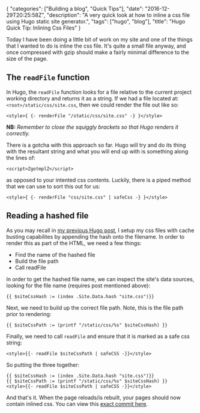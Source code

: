 {
   "categories": ["Building a blog", "Quick Tips"],
   "date": "2016-12-29T20:25:58Z",
   "description": "A very quick look at how to inline a css file using Hugo static site generator.",
   "tags": ["hugo", "blog"],
   "title": "Hugo Quick Tip: Inlining Css Files"
}

Today I have been doing a little bit of work on my site and one of the things that I wanted to do is inline the css file. It's quite a small file anyway, and once compressed with gzip should make a fairly minimal difference to the size of the page.
<!--more-->
## The `readFile` function

In Hugo, the `readFile` function looks for a file relative to the current project working directory and returns it as a string. If we had a file located at: `<root>/static/css/site.css`, then we could render the file out like so:

    <style>{ {- renderFile "/static/css/site.css" -} }</style>

**NB:** *Remember to close the squiggly brackets so that Hugo renders it correctly.*

There is a gotcha with this approach so far. Hugo will try and do its thing with the resultant string and what you will end up with is something along the lines of:

    <script>ZgotmplZ</script>

as opposed to your intented css contents. Luckily, there is a piped method that we can use to sort this out for us:

    <style>{ {- renderFile "css/site.css" | safeCss -} }</style>

## Reading a hashed file

As you may recall in [my previous Hugo post](http://localhost:1313/article/2016/11/blog-building---part-4---frontend/), I setup my css files with cache busting capabilites by appending the hash onto the filename. In order to render this as part of the HTML, we need a few things:

- Find the name of the hashed file
- Build the file path
- Call readFile

In order to get the hashed file name, we can inspect the site's data sources, looking for the file name (requires post mentioned above):

    {{ $siteCssHash := (index .Site.Data.hash "site.css")}}

Next, we need to build up the correct file path. Note, this is the file path prior to rendering:

    {{ $siteCssPath := (printf "/static/css/%s" $siteCssHash) }}

Finally, we need to call `readFile` and ensure that it is marked as a safe css string:

    <style>{{- readFile $siteCssPath | safeCSS -}}</style>

So putting the three together:

    {{ $siteCssHash := (index .Site.Data.hash "site.css")}}
    {{ $siteCssPath := (printf "/static/css/%s" $siteCssHash) }}
    <style>{{- readFile $siteCssPath | safeCSS -}}</style>

And that's it. When the page reloads/is rebuilt, your pages should now contain inlined css. You can view this [exact commit here](https://github.com/Im5tu/im5tu-hugo/blob/84ee887616acbe6cfef7e37b0dc9b4779aad31fd/layouts/partials/header/styles.html).